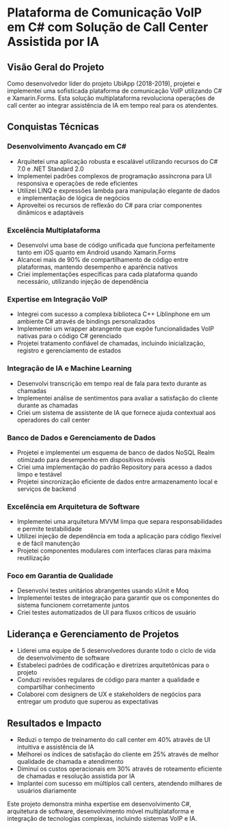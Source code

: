 # Plataforma de Comunicação VoIP em C# com Solução de Call Center Assistida por IA

## Visão Geral do Projeto
Como desenvolvedor líder do projeto UbiApp (2018-2019), projetei e implementei uma sofisticada plataforma de comunicação VoIP utilizando C# e Xamarin.Forms. Esta solução multiplataforma revoluciona operações de call center ao integrar assistência de IA em tempo real para os atendentes.

## Conquistas Técnicas

### Desenvolvimento Avançado em C#
- Arquitetei uma aplicação robusta e escalável utilizando recursos do C# 7.0 e .NET Standard 2.0
- Implementei padrões complexos de programação assíncrona para UI responsiva e operações de rede eficientes
- Utilizei LINQ e expressões lambda para manipulação elegante de dados e implementação de lógica de negócios
- Aproveitei os recursos de reflexão do C# para criar componentes dinâmicos e adaptáveis

### Excelência Multiplataforma
- Desenvolvi uma base de código unificada que funciona perfeitamente tanto em iOS quanto em Android usando Xamarin.Forms
- Alcancei mais de 90% de compartilhamento de código entre plataformas, mantendo desempenho e aparência nativos
- Criei implementações específicas para cada plataforma quando necessário, utilizando injeção de dependência

### Expertise em Integração VoIP
- Integrei com sucesso a complexa biblioteca C++ Liblinphone em um ambiente C# através de bindings personalizados
- Implementei um wrapper abrangente que expõe funcionalidades VoIP nativas para o código C# gerenciado
- Projetei tratamento confiável de chamadas, incluindo inicialização, registro e gerenciamento de estados

### Integração de IA e Machine Learning
- Desenvolvi transcrição em tempo real de fala para texto durante as chamadas
- Implementei análise de sentimentos para avaliar a satisfação do cliente durante as chamadas
- Criei um sistema de assistente de IA que fornece ajuda contextual aos operadores do call center

### Banco de Dados e Gerenciamento de Dados
- Projetei e implementei um esquema de banco de dados NoSQL Realm otimizado para desempenho em dispositivos móveis
- Criei uma implementação do padrão Repository para acesso a dados limpo e testável
- Projetei sincronização eficiente de dados entre armazenamento local e serviços de backend

### Excelência em Arquitetura de Software
- Implementei uma arquitetura MVVM limpa que separa responsabilidades e permite testabilidade
- Utilizei injeção de dependência em toda a aplicação para código flexível e de fácil manutenção
- Projetei componentes modulares com interfaces claras para máxima reutilização

### Foco em Garantia de Qualidade
- Desenvolvi testes unitários abrangentes usando xUnit e Moq
- Implementei testes de integração para garantir que os componentes do sistema funcionem corretamente juntos
- Criei testes automatizados de UI para fluxos críticos de usuário

## Liderança e Gerenciamento de Projetos
- Liderei uma equipe de 5 desenvolvedores durante todo o ciclo de vida de desenvolvimento de software
- Estabeleci padrões de codificação e diretrizes arquitetônicas para o projeto
- Conduzi revisões regulares de código para manter a qualidade e compartilhar conhecimento
- Colaborei com designers de UX e stakeholders de negócios para entregar um produto que superou as expectativas

## Resultados e Impacto
- Reduzi o tempo de treinamento do call center em 40% através de UI intuitiva e assistência de IA
- Melhorei os índices de satisfação do cliente em 25% através de melhor qualidade de chamada e atendimento
- Diminuí os custos operacionais em 30% através de roteamento eficiente de chamadas e resolução assistida por IA
- Implantei com sucesso em múltiplos call centers, atendendo milhares de usuários diariamente

Este projeto demonstra minha expertise em desenvolvimento C#, arquitetura de software, desenvolvimento móvel multiplataforma e integração de tecnologias complexas, incluindo sistemas VoIP e IA.
